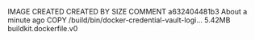 IMAGE               CREATED              CREATED BY                                      SIZE                COMMENT
a632404481b3        About a minute ago   COPY /build/bin/docker-credential-vault-logi…   5.42MB              buildkit.dockerfile.v0
